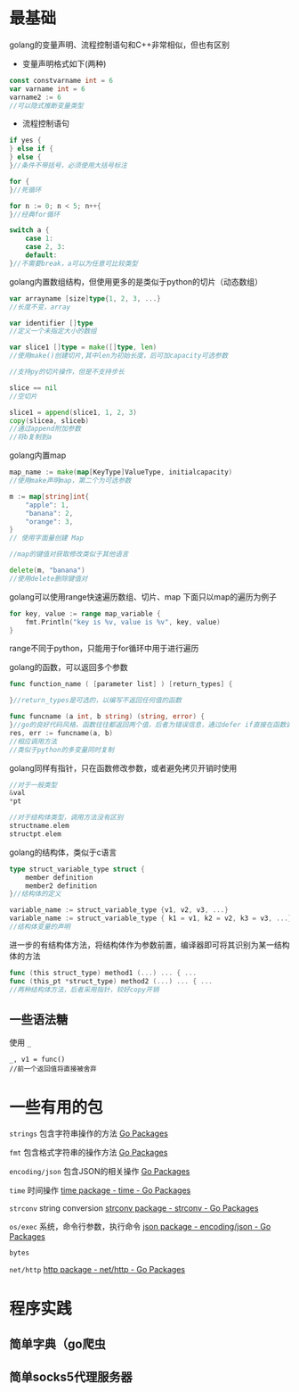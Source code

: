 # 最基础

golang的变量声明、流程控制语句和C++非常相似，但也有区别
- 变量声明格式如下(两种)
```go
const constvarname int = 6
var varname int = 6
varname2 := 6
//可以隐式推断变量类型
```
- 流程控制语句
```go
if yes {
} else if {
} else {
}//条件不带括号，必须使用大括号标注

for {
}//死循环

for n := 0; n < 5; n++{
}//经典for循环

switch a {
	case 1:
	case 2, 3:
	default:
}//不需要break，a可以为任意可比较类型
```

golang内置数组结构，但使用更多的是类似于python的切片（动态数组）
```go
var arrayname [size]type{1, 2, 3, ...}
//长度不变，array

var identifier []type
//定义一个未指定大小的数组

var slice1 []type = make([]type, len)
//使用make()创建切片,其中len为初始长度，后可加capacity可选参数

//支持py的切片操作，但是不支持步长

slice == nil
//空切片

slice1 = append(slice1, 1, 2, 3)
copy(slicea, sliceb)
//通过append附加参数
//将b复制到a
```

golang内置map
```go
map_name := make(map[KeyType]ValueType, initialcapacity)
//使用make声明map，第二个为可选参数

m := map[string]int{
    "apple": 1,
    "banana": 2,
    "orange": 3,
}
// 使用字面量创建 Map

//map的键值对获取修改类似于其他语言

delete(m, "banana")
//使用delete删除键值对
```

golang可以使用range快速遍历数组、切片、map
下面只以map的遍历为例子
```go
for key, value := range map_variable {
	fmt.Println("key is %v, value is %v", key, value)
}
```
range不同于python，只能用于for循环中用于进行遍历

golang的函数，可以返回多个参数
```go
func function_name ( [parameter list] ) [return_types] {

}//return_types是可选的，以编写不返回任何值的函数

func funcname (a int, b string) (string, error) {
}//go的良好代码风格，函数往往都返回两个值，后者为错误信息，通过defer if直接在函数调用之后处理错误
res, err := funcname(a, b)
//相应调用方法
//类似于python的多变量同时复制
```

golang同样有指针，只在函数修改参数，或者避免拷贝开销时使用
```go
//对于一般类型
&val
*pt

//对于结构体类型，调用方法没有区别
structname.elem
structpt.elem
```

golang的结构体，类似于c语言
```go
type struct_variable_type struct {
	member definition
	member2 definition
}//结构体的定义

variable_name := struct_variable_type {v1, v2, v3, ...}
variable_name := struct_variable_type { k1 = v1, k2 = v2, k3 = v3, ...}
//结构体变量的声明
```
进一步的有结构体方法，将结构体作为参数前置，编译器即可将其识别为某一结构体的方法
```go
func (this struct_type) method1 (...) ... { ... 
func (this_pt *struct_type) method2 (...) ... { ... 
//两种结构体方法，后者采用指针，较好copy开销
```

## 一些语法糖

使用 `_`
```
_, v1 = func()
//前一个返回值将直接被舍弃
```

# 一些有用的包

`strings` 包含字符串操作的方法
[Go Packages](https://pkg.go.dev/strings@go1.20.6#section-documentation)

`fmt` 包含格式字符串的操作方法
[Go Packages](https://pkg.go.dev/fmt@go1.20.6)

`encoding/json` 包含JSON的相关操作
[Go Packages](https://pkg.go.dev/encoding/json@go1.20.6)

`time` 时间操作
[time package - time - Go Packages](https://pkg.go.dev/time@go1.20.6)

`strconv` string conversion
[strconv package - strconv - Go Packages](https://pkg.go.dev/strconv@go1.20.6)

`os/exec` 系统，命令行参数，执行命令
[json package - encoding/json - Go Packages](https://pkg.go.dev/encoding/json@go1.20.6)

`bytes` 

`net/http`
[http package - net/http - Go Packages](https://pkg.go.dev/net/http@go1.20.6)


# 程序实践

## 简单字典（go爬虫

## 简单socks5代理服务器

